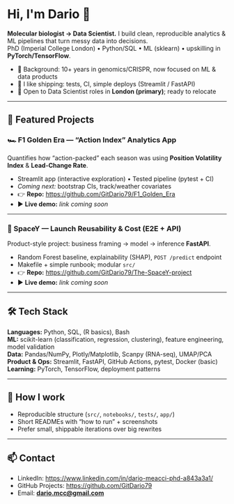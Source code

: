 # Hi, I'm Dario 👋

**Molecular biologist → Data Scientist.** I build clean, reproducible analytics & ML pipelines that turn messy data into decisions.  
PhD (Imperial College London) • Python/SQL • ML (sklearn) • upskilling in **PyTorch/TensorFlow**.

- 🧪 Background: 10+ years in genomics/CRISPR, now focused on ML & data products  
- 🚀 I like shipping: tests, CI, simple deploys (Streamlit / FastAPI)  
- 📍 Open to Data Scientist roles in **London (primary)**; ready to relocate

---

## 🔬 Featured Projects

### 🏎 F1 Golden Era — “Action Index” Analytics App
Quantifies how “action-packed” each season was using **Position Volatility Index** & **Lead-Change Rate**.
- Streamlit app (interactive exploration) • Tested pipeline (pytest + CI)
- *Coming next:* bootstrap CIs, track/weather covariates
- 👉 **Repo:** https://github.com/GitDario79/F1_Golden_Era  
- ▶️ **Live demo:** _link coming soon_

---

### 🚀 SpaceY — Launch Reusability & Cost (E2E + API)
Product-style project: business framing → model → inference **FastAPI**.
- Random Forest baseline, explainability (SHAP), `POST /predict` endpoint
- Makefile + simple runbook; modular `src/`
- 👉 **Repo:** https://github.com/GitDario79/The-SpaceY-project  
- ▶️ **Live demo:** _link coming soon_

---

## 🛠️ Tech Stack
**Languages:** Python, SQL, (R basics), Bash  
**ML:** scikit-learn (classification, regression, clustering), feature engineering, model validation  
**Data:** Pandas/NumPy, Plotly/Matplotlib, Scanpy (RNA-seq), UMAP/PCA  
**Product & Ops:** Streamlit, FastAPI, GitHub Actions, pytest, Docker (basic)  
**Learning:** PyTorch, TensorFlow, deployment patterns

---

## 🧩 How I work
- Reproducible structure (`src/`, `notebooks/`, `tests/`, `app/`)  
- Short READMEs with “how to run” + screenshots  
- Prefer small, shippable iterations over big rewrites

---

## 📫 Contact
- LinkedIn: https://www.linkedin.com/in/dario-meacci-phd-a843a3a1/  
- GitHub Projects: https://github.com/GitDario79  
- Email: **dario.mcc@gmail.com**
